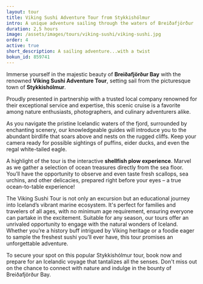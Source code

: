 ```yaml
---
layout: tour
title: Viking Sushi Adventure Tour from Stykkishólmur
intro: A unique adventure sailing through the waters of Breiðafjörður
duration: 2,5 hours
image: /assets/images/tours/viking-sushi/viking-sushi.jpg
order: 4
active: true
short_description: A sailing adventure...with a twist 
bokun_id: 859741
---
```


Immerse yourself in the majestic beauty of **Breiðafjörður Bay** with the renowned **Viking Sushi Adventure Tour**, setting sail from the picturesque town of **Stykkishólmur**.

Proudly presented in partnership with a trusted local company renowned for their exceptional service and expertise, this scenic cruise is a favorite among nature enthusiasts, photographers, and culinary adventurers alike.

As you navigate the pristine Icelandic waters of the fjord, surrounded by enchanting scenery, our knowledgeable guides will introduce you to the abundant birdlife that soars above and nests on the rugged cliffs. Keep your camera ready for possible sightings of puffins, eider ducks, and even the regal white-tailed eagle.

A highlight of the tour is the interactive **shellfish plow experience**. Marvel as we gather a selection of ocean treasures directly from the sea floor. You’ll have the opportunity to observe and even taste fresh scallops, sea urchins, and other delicacies, prepared right before your eyes – a true ocean-to-table experience!

The Viking Sushi Tour is not only an excursion but an educational journey into Iceland’s vibrant marine ecosystem. It's perfect for families and travelers of all ages, with no minimum age requirement, ensuring everyone can partake in the excitement.
Suitable for any season, our tours offer an unrivaled opportunity to engage with the natural wonders of Iceland. Whether you’re a history buff intrigued by Viking heritage or a foodie eager to sample the freshest sushi you’ll ever have, this tour promises an unforgettable adventure.

To secure your spot on this popular Stykkishólmur tour, book now and prepare for an Icelandic voyage that tantalizes all the senses. Don't miss out on the chance to connect with nature and indulge in the bounty of Breiðafjörður Bay.
